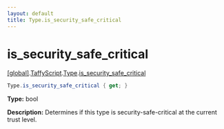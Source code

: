```yaml
---
layout: default
title: Type.is_security_safe_critical
---
```


# is_security_safe_critical

[\[global\]]({{site.baseurl}}/docs/).[TaffyScript]({{site.baseurl}}/docs/TaffyScript/).[Type]({{site.baseurl}}/docs/TaffyScript/Type/).[is_security_safe_critical]({{site.baseurl}}/docs/TaffyScript/Type/is_security_safe_critical/)

```cs
Type.is_security_safe_critical { get; }
```

**Type:** bool

**Description:** Determines if this type is security-safe-critical at the current trust level.
